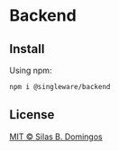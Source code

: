 # Backend

## Install

Using npm:

```sh
npm i @singleware/backend
```

## License

[MIT &copy; Silas B. Domingos](https://balmante.eti.br)
